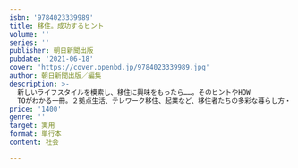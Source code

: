 ```yaml
---
isbn: '9784023339989'
title: 移住。成功するヒント
volume: ''
series: ''
publisher: 朝日新聞出版
pubdate: '2021-06-18'
cover: 'https://cover.openbd.jp/9784023339989.jpg'
author: 朝日新聞出版／編集
description: >-
  新しいライフスタイルを模索し、移住に興味をもったら……。そのヒントやHOW
  TOがわかる一冊。２拠点生活、テレワーク移住、起業など、移住者たちの多彩な暮らし方・働き方の実例を約20収録。移住の手引きや自治体別の補助金などの実用ガイドも充実。
price: '1400'
genre: ''
target: 実用
format: 単行本
content: 社会

---
```


